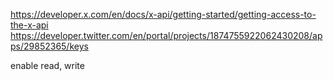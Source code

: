 <https://developer.x.com/en/docs/x-api/getting-started/getting-access-to-the-x-api>
<https://developer.twitter.com/en/portal/projects/1874755922062430208/apps/29852365/keys>

enable read, write
